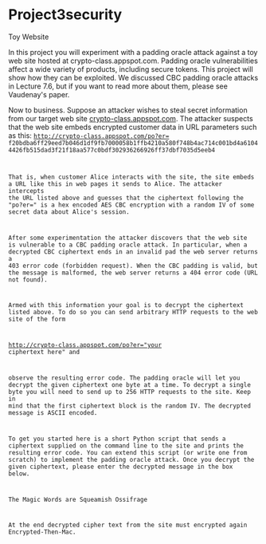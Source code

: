 # Project3security
Toy Website


In this project you will experiment with a padding oracle attack against a
toy web site hosted at crypto-class.appspot.com. Padding oracle
vulnerabilities affect a wide variety of products, including secure tokens.
This project will show how they can be exploited. We discussed CBC padding
oracle attacks in Lecture 7.6, but if you want to read more about them,
please see Vaudenay's paper.

Now to business. Suppose an attacker wishes to steal secret information from
our target web site <a
href="crypto-class.appspot.com">crypto-class.appspot.com</a>. The attacker
suspects that the web site embeds encrypted customer data in URL parameters
such as this: <nobr>
<code>http://crypto-class.appspot.com/po?er=
f20bdba6ff29eed7b046d1df9fb7000058b1ffb4210a580f748b4ac714c001bd4a61044426fb515dad3f21f18aa577c0bdf302936266926ff37dbf7035d5eeb4

That is, when customer Alice interacts with the site, the site
embeds a URL like this in web pages it sends to Alice. The attacker
intercepts the URL listed above and guesses that the ciphertext following the
"po?er=" is a hex encoded AES CBC encryption with a random IV of some secret
data about Alice's session.

After some experimentation the attacker discovers that the web site is
vulnerable to a CBC padding oracle attack. In particular, when a decrypted
CBC ciphertext ends in an invalid pad the web server returns a 403 error code
(forbidden request). When the CBC padding is valid, but the message is
malformed, the web server returns a 404 error code (URL not found).

Armed with this information your goal is to decrypt the ciphertext listed
above. To do so you can send arbitrary HTTP requests to the web site of the
form

http://crypto-class.appspot.com/po?er="your ciphertext here" and

observe the resulting error code. The padding oracle will let you decrypt the
given ciphertext one byte at a time. To decrypt a single byte you will need
to send up to 256 HTTP requests to the site. Keep in mind that the first
ciphertext block is the random IV. The decrypted message is ASCII encoded.

To get you started here is a short Python script that sends a ciphertext
supplied on the command line to the site and prints the resulting error code.
You can extend this script (or write one from scratch) to implement the
padding oracle attack. Once you decrypt the given ciphertext, please enter
the decrypted message in the box below.

The Magic Words are Squeamish Ossifrage

At the end decrypted cipher text from the site must encrypted again Encrypted-Then-Mac.
